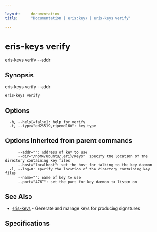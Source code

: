 ```yaml
---

layout:     documentation
title:      "Documentation | eris:keys | eris-keys verify"

---
```


# eris-keys verify

eris-keys verify --addr <addr> <hash> <sig>

## Synopsis

eris-keys verify --addr <addr> <hash> <sig>

```bash
eris-keys verify
```

## Options

```
  -h, --help[=false]: help for verify
  -t, --type="ed25519,ripemd160": key type
```

## Options inherited from parent commands

```
      --addr="": address of key to use
      --dir="/home/ubuntu/.eris/keys": specify the location of the directory containing key files
      --host="localhost": set the host for talking to the key daemon
  -l, --log=0: specify the location of the directory containing key files
      --name="": name of key to use
      --port="4767": set the port for key daemon to listen on
```

## See Also

* [eris-keys](https://docs.erisindustries.com/documentation/eris-keys/0.11.4/eris-keys/)	 - Generate and manage keys for producing signatures

## Specifications


